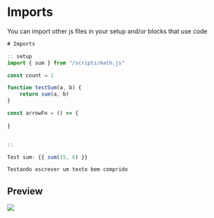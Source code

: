 # Imports

You can import other js files in your setup and/or blocks that use code

```js 
# Imports

:: setup
import { sum } from "/scripts/math.js"

const count = 1

function testSum(a, b) {
    return sum(a, b)
}

const arrowFn = () => {
    
}


::

Test sum: {{ sum(15, 6) }}

Testando escrever um texto bem comprido

```

## Preview
![](/hephaestus-imports.png)
